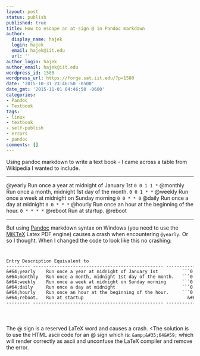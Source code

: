 ```yaml
---
layout: post
status: publish
published: true
title: How to escape an at-sign @ in Pandoc markdown
author:
  display_name: hajek
  login: hajek
  email: hajek@iit.edu
  url: ''
author_login: hajek
author_email: hajek@iit.edu
wordpress_id: 1580
wordpress_url: https://forge.sat.iit.edu/?p=1580
date: '2015-10-31 23:46:50 -0500'
date_gmt: '2015-11-01 04:46:50 -0600'
categories:
- Pandoc
- Textbook
tags:
- linux
- textbook
- self-publish
- errors
- pandoc
comments: []
---
```

Using pandoc markdown to write a text book - I came across a table from Wikipedia I wanted to include.

--------- ------------------------------------------------- -------------------
@yearly    Run once a year at midnight of January 1st         ```0 0 1 1 *```
@monthly   Run once a month, midnight 1st day of the month.   ```0 0 1 * *```
@weekly    Run once a week at midnight on Sunday morning      ```0 0 * * 0```
@daily     Run once a day at midnight                         ```0 0 * * *```
@hourly    Run once an hour at the beginning of the hour.     ```0 * * * *```
@reboot    Run at startup.                                       @reboot
--------- ------------------------------------------------- -------------------

But using [Pandoc](http://pandoc.org/) markdown syntax on Windows (you need to use the [MiKTeX](http://miktex.org/) Latex PDF engine) causes a crash when encountering ```@yearly```. Or so I thought. When I changed the code to look like this no crashing:
<code>
<pre>
Entry Description Equivalent to
--------- ------------------------------------------------- -------------------
&amp;&#35;64&#59;yearly    Run once a year at midnight of January 1st         ```0 0 1 1 *```
&amp;&#35;64&#59;monthly   Run once a month, midnight 1st day of the month.   ```0 0 1 * *```
&amp;&#35;64&#59;weekly    Run once a week at midnight on Sunday morning      ```0 0 * * 0```
&amp;&#35;64&#59;daily     Run once a day at midnight                         ```0 0 * * *```
&amp;&#35;64&#59;hourly    Run once an hour at the beginning of the hour.     ```0 * * * *```
&amp;&#35;64&#59;reboot.   Run at startup                                       &amp;&#35;64&#59;reboot
--------- ------------------------------------------------- -------------------
</pre>
</code>

The @ sign is a reserved LaTeX word and causes a crash.
<The solution is to use the HTML ascii code for an @ sign which is: ```&amp;&#35;64&#59;``` which will render correctly as ascii and unconfuse the LaTeX compiler and remove the error.
